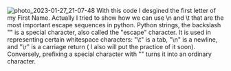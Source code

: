 ![photo_2023-01-27_21-07-48](https://user-images.githubusercontent.com/123685546/215199388-fcdfa55f-a34c-4420-a96e-7fb536ef5e69.jpg)
With this code I desgined the first letter of my First Name. Actually I tried to show how we can use \n and \t that are the most important escape sequences in python. 
Python strings, the backslash "\" is a special character, also called the "escape" character. It is used in representing certain whitespace characters: "\t" is a tab, "\n" is a newline, and "\r" is a carriage return ( I also will put the practice of it soon). Conversely, prefixing a special character with "\" turns it into an ordinary character.
